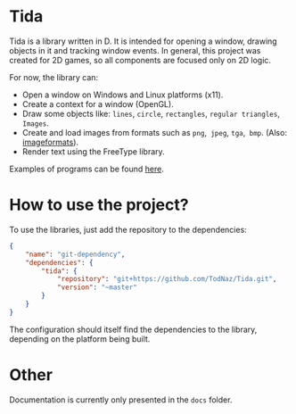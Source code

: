 # Tida
Tida is a library written in D. It is intended for opening a window, drawing objects in it and tracking window events. In general, this project was created for 2D games, so all components are focused only on 2D logic.

For now, the library can:
* Open a window on Windows and Linux platforms (x11).
* Create a context for a window (OpenGL).
* Draw some objects like: `lines`, `circle`, `rectangles`, `regular triangles`, `Images`.
* Create and load images from formats such as `png`,` jpeg`, `tga`,` bmp`. (Also: [imageformats](https://code.dlang.org/packages/imageformats)).
* Render text using the FreeType library.

Examples of programs can be found [here](https://github.com/TodNaz/Tida/tree/master/examples).

# How to use the project?
To use the libraries, just add the repository to the dependencies:
```json
{
    "name": "git-dependency",
    "dependencies": {
        "tida": {
            "repository": "git+https://github.com/TodNaz/Tida.git",
            "version": "~master"
        }
    }
}
```
The configuration should itself find the dependencies to the library, depending on the platform being built.

# Other
Documentation is currently only presented in the `docs` folder.
